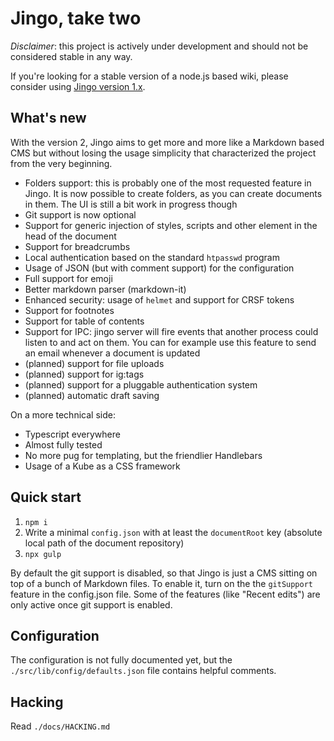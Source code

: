 # Jingo, take two

*Disclaimer*: this project is actively under development and should not be considered stable in any way.

If you're looking for a stable version of a node.js based wiki, please consider using [Jingo version 1.x](https://github.com/claudioc/jingo).

## What's new

With the version 2, Jingo aims to get more and more like a Markdown based CMS but without losing the usage simplicity that characterized the project from the very beginning.

- Folders support: this is probably one of the most requested feature in Jingo. It is now possible to create folders, as you can create documents in them. The UI is still a bit work in progress though
- Git support is now optional
- Support for generic injection of styles, scripts and other element in the head of the document
- Support for breadcrumbs
- Local authentication based on the standard `htpasswd` program
- Usage of JSON (but with comment support) for the configuration
- Full support for emoji
- Better markdown parser (markdown-it)
- Enhanced security: usage of `helmet` and support for CRSF tokens
- Support for footnotes
- Support for table of contents
- Support for IPC: jingo server will fire events that another process could listen to and act on them. You can for example use this feature to send an email whenever a document is updated
- (planned) support for file uploads
- (planned) support for ig:tags
- (planned) support for a pluggable authentication system
- (planned) automatic draft saving

On a more technical side:

- Typescript everywhere
- Almost fully tested
- No more pug for templating, but the friendlier Handlebars
- Usage of a Kube as a CSS framework

## Quick start

1.  `npm i`
2.  Write a minimal `config.json` with at least the `documentRoot` key (absolute local path of the document repository)
3.  `npx gulp`

By default the git support is disabled, so that Jingo is just a CMS sitting on top of a bunch of Markdown files. To enable it, turn on the the `gitSupport` feature in the config.json file. Some of the features (like "Recent edits") are only active once git support is enabled.

## Configuration

The configuration is not fully documented yet, but the `./src/lib/config/defaults.json` file contains helpful comments.

## Hacking

Read `./docs/HACKING.md`

